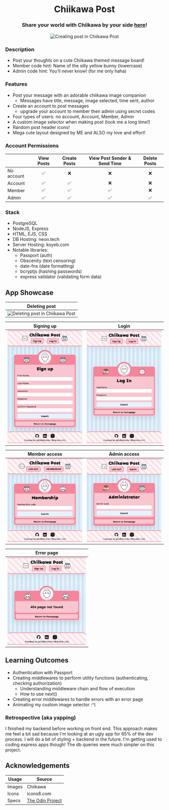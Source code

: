 <h1 align="center">Chiikawa Post</h1>
<h3 align="center">Share your world with Chiikawa by your side <a href='https://chiikawapost.koyeb.app/' target="_blank">here</a>!</h3>
<p align="center">
    <img align="center" width="500px" alt="Creating post in Chiikawa Post" src="./readme/post.gif">
</p>

### Description

- Post your thoughts on a cute Chiikawa themed message board!
- Member code hint: Name of the silly yellow bunny (lowercase)
- Admin code hint: You'll never know! (for me only haha)

### Features

- Post your message with an adorable chiikawa image companion
    - Messages have title, message, image selected, time sent, author
- Create an account to post messages
    - upgrade your account to member then admin using secret codes
- Four types of users: no account, Account, Member, Admin
- A custom image selector when making post (took me a long time!)
- Random post header icons!
- Mega cute layout designed by ME and ALSO my love and effort!

### Account Permissions

|              |  View Posts  |  Create Posts  |  View Post Sender & Send Time  |  Delete Posts  |
|  ----------  |  :--------:  |  :----------:  |  :--------------------------:  |  :----------:  |
|  No account  |      ✅      |       ❌       |               ❌               |       ❌       |
|  Account     |      ✅      |       ✅       |               ❌               |       ❌       |
|  Member      |      ✅      |       ✅       |               ✅               |       ❌       |
|  Admin       |      ✅      |       ✅       |               ✅               |       ✅       |

### Stack

-   PostgreSQL
-   NodeJS, Express
-   HTML, EJS, CSS
-   DB Hosting: neon.tech
-   Server Hosting: koyeb.com
-   Notable libraries: 
    - Passport (auth)
    - Obscenity (text censoring)
    - date-fns (date formatting)
    - bcryptjs (hashing passwords)
    - express validator (validating form data)

## App Showcase

|  Deleting post   | 
|  --------------  | 
| <img width="400px" alt="Deleting post in Chiikawa Post" src="./readme/delete.gif"> | 

|  Signing up  |  Login  |
|  ----------  |  -----  | 
| <img width="250px" alt="Sign up form" src="./readme/sign-up.png"> | <img width="250px" alt="Login form" src="./readme/login.png"> |

|  Member access  |  Admin access  | 
|  -------------  |  ------------  | 
| <img width="250px" alt="Member form" src="./readme/member.png"> | <img width="250px" alt="Admin form" src="./readme/admin.png"> |

|  Error page  | 
|  ------------  | 
| <img width="250px" alt="Error page" src="./readme/error.png"> |

## Learning Outcomes

- Authentication with Passport
- Creating middlewares to perform utility functions (authenticating, checking authorization)
    - Understanding middleware chain and flow of execution
    - How to use next()
- Creating error middlewares to handle errors with an error page
- Animating my custom image selector :^)

### Retrospective (aka yapping)

I finished my backend before working on front end. This approach makes me feel a bit sad because I'm looking at an ugly app for 65% of the dev process. I will do a bit of styling + backend in the future. I'm getting used to coding express apps though! The db queries were much simpler on this project. 

## Acknowledgements

| Usage   |     Source     |
| ------- | -------------- |
| Images  | Chiikawa       | 
| Icons   | icons8.com     |
| Specs   | [The Odin Project](https://www.theodinproject.com/lessons/node-path-nodejs-members-only) |
